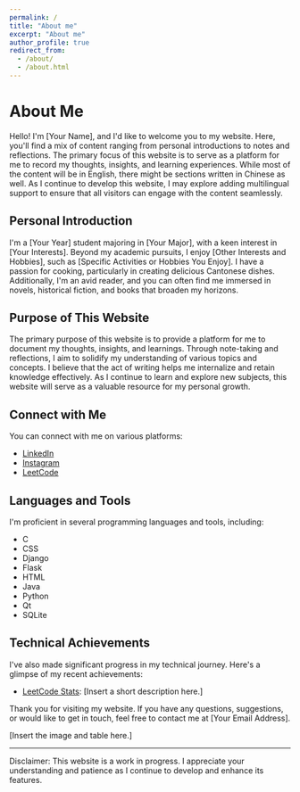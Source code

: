 ```yaml
---
permalink: /
title: "About me"
excerpt: "About me"
author_profile: true
redirect_from: 
  - /about/
  - /about.html
---
```


# About Me

Hello! I'm [Your Name], and I'd like to welcome you to my website. Here, you'll find a mix of content ranging from personal introductions to notes and reflections. The primary focus of this website is to serve as a platform for me to record my thoughts, insights, and learning experiences. While most of the content will be in English, there might be sections written in Chinese as well. As I continue to develop this website, I may explore adding multilingual support to ensure that all visitors can engage with the content seamlessly.

## Personal Introduction

I'm a [Your Year] student majoring in [Your Major], with a keen interest in [Your Interests]. Beyond my academic pursuits, I enjoy [Other Interests and Hobbies], such as [Specific Activities or Hobbies You Enjoy]. I have a passion for cooking, particularly in creating delicious Cantonese dishes. Additionally, I'm an avid reader, and you can often find me immersed in novels, historical fiction, and books that broaden my horizons.

## Purpose of This Website

The primary purpose of this website is to provide a platform for me to document my thoughts, insights, and learnings. Through note-taking and reflections, I aim to solidify my understanding of various topics and concepts. I believe that the act of writing helps me internalize and retain knowledge effectively. As I continue to learn and explore new subjects, this website will serve as a valuable resource for my personal growth.

## Connect with Me

You can connect with me on various platforms:
- [LinkedIn](https://linkedin.com/in/le-lyu-yoyo)
- [Instagram](https://instagram.com/yoyolyuyuu)
- [LeetCode](https://www.leetcode.com/lelyuyu)

## Languages and Tools

I'm proficient in several programming languages and tools, including:
- C
- CSS
- Django
- Flask
- HTML
- Java
- Python
- Qt
- SQLite

## Technical Achievements

I've also made significant progress in my technical journey. Here's a glimpse of my recent achievements:
- [LeetCode Stats](https://leetcode.com/lelyuyu): [Insert a short description here.]

Thank you for visiting my website. If you have any questions, suggestions, or would like to get in touch, feel free to contact me at [Your Email Address].

[Insert the image and table here.]

---

Disclaimer: This website is a work in progress. I appreciate your understanding and patience as I continue to develop and enhance its features.

